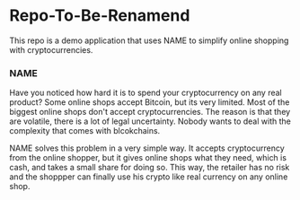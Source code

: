 # Repo-To-Be-Renamend
This repo is a demo application that uses NAME to simplify online shopping with cryptocurrencies.

### NAME
Have you noticed how hard it is to spend your cryptocurrency on any real product? Some online shops accept Bitcoin, but its very limited. Most of the biggest online shops don't accept cryptocurrencies. The reason is that they are volatile, there is a lot of legal uncertainty. Nobody wants to deal with the complexity that comes with blcokchains.

NAME solves this problem in a very simple way. It accepts cryptocurrency from the online shopper, but it gives online shops what they need, which is cash, and takes a small share for doing so. This way, the retailer has no risk and the shoppper can finally use his crypto like real currency on any online shop.
